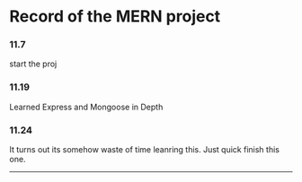 # **Record of the MERN project**
### 11.7

start the proj

### 11.19

Learned Express and Mongoose in Depth

### 11.24

It turns out its somehow waste of time leanring this. Just quick finish this one.

---------------------------
